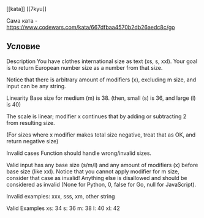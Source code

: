 [[kata]]
[[7kyu]]

Сама ката - https://www.codewars.com/kata/667dfbaa4570b2db26aedc8c/go

## Условие

Description
You have clothes international size as text (xs, s, xxl).
Your goal is to return European number size as a number from that size.

Notice that there is arbitrary amount of modifiers (x), excluding m size, and input can be any string.

Linearity
Base size for medium (m) is 38.
(then, small (s) is 36, and large (l) is 40)

The scale is linear; modifier x continues that by adding or subtracting 2 from resulting size.

(For sizes where x modifier makes total size negative, treat that as OK, and return negative size)

Invalid cases
Function should handle wrong/invalid sizes.

Valid input has any base size (s/m/l) and any amount of modifiers (x) before base size (like xxl).
Notice that you cannot apply modifier for m size, consider that case as invalid!
Anything else is disallowed and should be considered as invalid (None for Python, 0, false for Go, null for JavaScript).

Invalid examples: xxx, sss, xm, other string

Valid Examples
xs: 34
s: 36
m: 38
l: 40
xl: 42